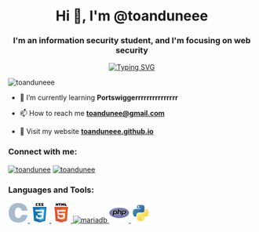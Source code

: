 <h1 align="center">Hi 👋, I'm @toanduneee</h1>
<h3 align="center">I'm an information security student, and I'm focusing on web security</h3>

<p align="center"> <a href="https://git.io/typing-svg"><img src="https://readme-typing-svg.herokuapp.com?font=Fira+Code&duration=2000&pause=1000&center=true&vCenter=true&width=435&lines=I'm+toandunee;Nice+to+meet+u" alt="Typing SVG" /></a> </p>

<p align="left"> <img src="https://komarev.com/ghpvc/?username=toanduneee&label=Profile%20views&color=blue&style=flat" alt="toanduneee" /> </p>

- 🌱 I’m currently learning **Portswiggerrrrrrrrrrrrrrr**

- 📫 How to reach me **toandunee@gmail.com**

- 🚆 Visit my website **<a href="https://toanduneee.github.io/">toanduneee.github.io</a>**

<h3 align="left">Connect with me:</h3>
<p align="left">
<a href="https://fb.com/toandunee" target="blank"><img align="center" src="https://raw.githubusercontent.com/rahuldkjain/github-profile-readme-generator/master/src/images/icons/Social/facebook.svg" alt="toandunee" height="30" width="40" /></a>
<a href="https://instagram.com/toandunee" target="blank"><img align="center" src="https://raw.githubusercontent.com/rahuldkjain/github-profile-readme-generator/master/src/images/icons/Social/instagram.svg" alt="toandunee" height="30" width="40" /></a>
</p>

<h3 align="left">Languages and Tools:</h3>
<p align="left"> <a href="https://www.cprogramming.com/" target="_blank" rel="noreferrer"> <img src="https://raw.githubusercontent.com/devicons/devicon/master/icons/c/c-original.svg" alt="c" width="40" height="40"/> </a> <a href="https://www.w3schools.com/css/" target="_blank" rel="noreferrer"> <img src="https://raw.githubusercontent.com/devicons/devicon/master/icons/css3/css3-original-wordmark.svg" alt="css3" width="40" height="40"/> </a> <a href="https://www.w3.org/html/" target="_blank" rel="noreferrer"> <img src="https://raw.githubusercontent.com/devicons/devicon/master/icons/html5/html5-original-wordmark.svg" alt="html5" width="40" height="40"/> </a> <a href="https://mariadb.org/" target="_blank" rel="noreferrer"> <img src="https://www.vectorlogo.zone/logos/mariadb/mariadb-icon.svg" alt="mariadb" width="40" height="40"/> </a> <a href="https://www.php.net" target="_blank" rel="noreferrer"> <img src="https://raw.githubusercontent.com/devicons/devicon/master/icons/php/php-original.svg" alt="php" width="40" height="40"/> </a> <a href="https://www.python.org" target="_blank" rel="noreferrer"> <img src="https://raw.githubusercontent.com/devicons/devicon/master/icons/python/python-original.svg" alt="python" width="40" height="40"/> </a> </p>
